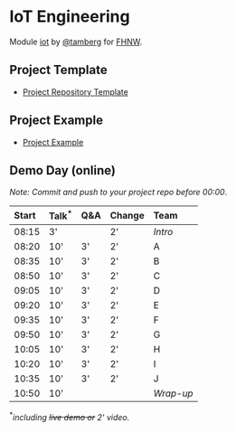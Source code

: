 # IoT Engineering
Module [iot](https://www.fhnw.ch/de/studium/module/9280188) by [@tamberg](https://twitter.com/tamberg) for [FHNW](https://www.fhnw.ch/).

## Project Template
- [Project Repository Template](../../../../fhnw-iot-project)

## Project Example
- [Project Example](https://github.com/tamberg/fhnw-iot-project-example)

## Demo Day (online)

*Note: Commit and push to your project repo before 00:00*.

Start|Talk<sup>*</sup>|Q&A|Change|Team
:---|:---|:---|:---|:---
08:15|3'||2'|_Intro_
08:20|10'|3'|2'|A
08:35|10'|3'|2'|B
08:50|10'|3'|2'|C
09:05|10'|3'|2'|D
09:20|10'|3'|2'|E
09:35|10'|3'|2'|F
09:50|10'|3'|2'|G
10:05|10'|3'|2'|H
10:20|10'|3'|2'|I
10:35|10'|3'|2'|J
10:50|10'|||_Wrap-up_

<sup>*</sup>*including <s>live demo or</s> 2' video.*
